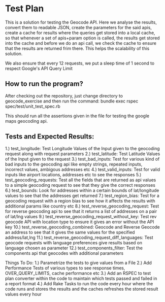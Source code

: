 # Test Plan

 This is a solution for testing the Geocode API. Here we analyse the results, convert them to readable JSON,
 create the parameters for the said apis, create a cache for results where the queries get stored into a local cache,
 so that whenever a set of apis+param option is called, the results get stored into the cache and before we do an api call,
 we check the cache to ensure that the results are returned frim there. This helps the scalability of this solution.

 We also ensure that every 12 requests, we put a sleep time of 1 second to respect Google's API Query Limit


## How to run the program?

After checking out the repository, just change directory to geocode_exercise and then run the command:
bundle exec rspec spec/test/unit_test_spec.rb

This should run all the assertions given in the file for testing the google maps geocoding api.

## Tests and Expected Results:

1.) test_longitude: Test Longitude Values of the Input given to the geocoding request along with request parameters
2.) test_latitude: Test Latitude Values of the Input given to the request
3.) test_bad_inputs: Test for various kind of bad inputs to the geocoding api like empty strings, repeated inputs, incorrect values, ambigous addresses etc
4.) test_valid_inputs: Test for valid inputs like airport locations, addresses etc to see the responses
5.) test_geocoding_requests: Test all the fields that are returned as api values to  a simple geocoding request to see that they give the correct responses
6.) test_bounds: Look for addresses within a certain bounds of lat/longitude values to see that the addresses get returned
7.) test_region_bias: Test for a geocoding request with a region bias to see how it affects the results with additional params like country etc
8.) test_reverse_geocoding_request: Test for reverse geocoding api to see that it returns a list of addresses on a pair of lat/lng values
9.) test_reverse_geocoding_request_without_key: Test rev geocode API with location type to ensure it gives an error without the API key
10.) test_reverse_geocoding_combined: Geocode and Reverse Geocode an address to see that it gives the same values for the specified address/lat,lng
11.) test_reverse_geocoding_request_diff_languages: Test geocode requests with language preferences give results based on language chosen as parameter
12.) test_components_filter: Test the components api that geocodes with additional parameters

Things To Do:
1.) Parametrize the tests to give values from a File
2.) Add Performance Tests of various types to see response times, OVER_QUERY_LIMITS, cache performance etc
3.) Add an RSPEC to test plan converter within the code to maintain which tests passed and failed in a report format
4.) Add Rake Tasks to run the code every hour where the code runs and stores the results and the caches refreshes the stored result values every hour


